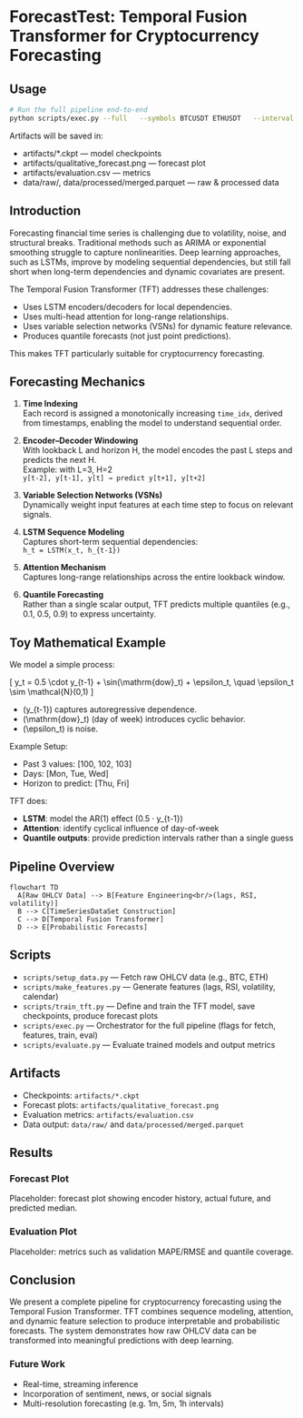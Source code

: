# ForecastTest: Temporal Fusion Transformer for Cryptocurrency Forecasting

## Usage

```bash
# Run the full pipeline end-to-end
python scripts/exec.py --full   --symbols BTCUSDT ETHUSDT   --interval 1m   --days 3   --lookback 168   --horizon 24   --epochs 15   --batch-size 64   --device cpu
```

Artifacts will be saved in:

- artifacts/*.ckpt — model checkpoints
- artifacts/qualitative_forecast.png — forecast plot
- artifacts/evaluation.csv — metrics
- data/raw/, data/processed/merged.parquet — raw & processed data

## Introduction

Forecasting financial time series is challenging due to volatility, noise, and structural breaks. Traditional methods such as ARIMA or exponential smoothing struggle to capture nonlinearities. Deep learning approaches, such as LSTMs, improve by modeling sequential dependencies, but still fall short when long-term dependencies and dynamic covariates are present.

The Temporal Fusion Transformer (TFT) addresses these challenges:

- Uses LSTM encoders/decoders for local dependencies.
- Uses multi-head attention for long-range relationships.
- Uses variable selection networks (VSNs) for dynamic feature relevance.
- Produces quantile forecasts (not just point predictions).

This makes TFT particularly suitable for cryptocurrency forecasting.

## Forecasting Mechanics

1. **Time Indexing**  
   Each record is assigned a monotonically increasing `time_idx`, derived from timestamps, enabling the model to understand sequential order.

2. **Encoder–Decoder Windowing**  
   With lookback L and horizon H, the model encodes the past L steps and predicts the next H.  
   Example: with L=3, H=2  
   `y[t-2], y[t-1], y[t] → predict y[t+1], y[t+2]`

3. **Variable Selection Networks (VSNs)**  
   Dynamically weight input features at each time step to focus on relevant signals.

4. **LSTM Sequence Modeling**  
   Captures short-term sequential dependencies:  
   `h_t = LSTM(x_t, h_{t-1})`

5. **Attention Mechanism**  
   Captures long-range relationships across the entire lookback window.

6. **Quantile Forecasting**  
   Rather than a single scalar output, TFT predicts multiple quantiles (e.g., 0.1, 0.5, 0.9) to express uncertainty.

## Toy Mathematical Example

We model a simple process:

\[
y_t = 0.5 \cdot y_{t-1} + \sin(\mathrm{dow}_t) + \epsilon_t, \quad \epsilon_t \sim \mathcal{N}(0,1)
\]

- (y_{t-1}) captures autoregressive dependence.
- (\mathrm{dow}_t) (day of week) introduces cyclic behavior.
- (\epsilon_t) is noise.

Example Setup:

- Past 3 values: [100, 102, 103]  
- Days: [Mon, Tue, Wed]  
- Horizon to predict: [Thu, Fri]

TFT does:

- **LSTM**: model the AR(1) effect (0.5 · y_{t-1})  
- **Attention**: identify cyclical influence of day-of-week  
- **Quantile outputs**: provide prediction intervals rather than a single guess

## Pipeline Overview

```mermaid
flowchart TD
  A[Raw OHLCV Data] --> B[Feature Engineering<br/>(lags, RSI, volatility)]
  B --> C[TimeSeriesDataSet Construction]
  C --> D[Temporal Fusion Transformer]
  D --> E[Probabilistic Forecasts]
```

## Scripts

- `scripts/setup_data.py` — Fetch raw OHLCV data (e.g., BTC, ETH)
- `scripts/make_features.py` — Generate features (lags, RSI, volatility, calendar)
- `scripts/train_tft.py` — Define and train the TFT model, save checkpoints, produce forecast plots
- `scripts/exec.py` — Orchestrator for the full pipeline (flags for fetch, features, train, eval)
- `scripts/evaluate.py` — Evaluate trained models and output metrics

## Artifacts

- Checkpoints: `artifacts/*.ckpt`
- Forecast plots: `artifacts/qualitative_forecast.png`
- Evaluation metrics: `artifacts/evaluation.csv`
- Data output: `data/raw/` and `data/processed/merged.parquet`

## Results

### Forecast Plot

Placeholder: forecast plot showing encoder history, actual future, and predicted median.

### Evaluation Plot

Placeholder: metrics such as validation MAPE/RMSE and quantile coverage.

## Conclusion

We present a complete pipeline for cryptocurrency forecasting using the Temporal Fusion Transformer. TFT combines sequence modeling, attention, and dynamic feature selection to produce interpretable and probabilistic forecasts. The system demonstrates how raw OHLCV data can be transformed into meaningful predictions with deep learning.

### Future Work

- Real-time, streaming inference  
- Incorporation of sentiment, news, or social signals  
- Multi-resolution forecasting (e.g. 1m, 5m, 1h intervals)
